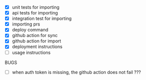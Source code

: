 - [x] unit tests for importing
- [x] api tests for importing
- [x] integration test for importing
- [x] importing prs
- [x] deploy command
- [x] github action for sync
- [x] github action for import
- [x] deployment instructions
- [ ] usage instructions

BUGS

- [ ] when auth token is missing, the github action does not fail ???
